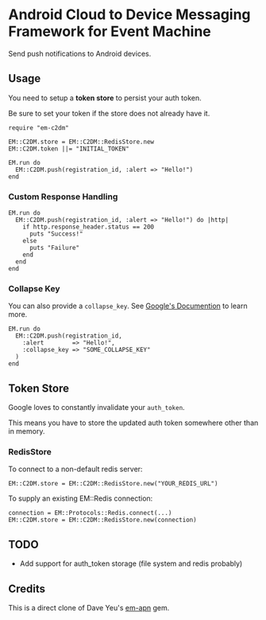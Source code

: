 # Android Cloud to Device Messaging Framework for Event Machine 

Send push notifications to Android devices.

## Usage

You need to setup a __token store__ to persist your auth token.

Be sure to set your token if the store does not already have it.

    require "em-c2dm"

    EM::C2DM.store = EM::C2DM::RedisStore.new
    EM::C2DM.token ||= "INITIAL_TOKEN"
        
    EM.run do
      EM::C2DM.push(registration_id, :alert => "Hello!")
    end

### Custom Response Handling

    EM.run do
      EM::C2DM.push(registration_id, :alert => "Hello!") do |http|
        if http.response_header.status == 200
          puts "Success!"
        else
          puts "Failure"
        end
      end
    end
    
### Collapse Key

You can also provide a `collapse_key`. See [Google's Documention](http://google.com) to learn more.

    EM.run do
      EM::C2DM.push(registration_id,
        :alert        => "Hello!",
        :collapse_key => "SOME_COLLAPSE_KEY"
      )
    end

## Token Store

Google loves to constantly invalidate your `auth_token`.

This means you have to store the updated auth token somewhere other than 
in memory.

### RedisStore

To connect to a non-default redis server:

    EM::C2DM.store = EM::C2DM::RedisStore.new("YOUR_REDIS_URL")
    
To supply an existing EM::Redis connection:

    connection = EM::Protocols::Redis.connect(...)
    EM::C2DM.store = EM::C2DM::RedisStore.new(connection)
        
## TODO

* Add support for auth_token storage (file system and redis probably)

## Credits

This is a direct clone of Dave Yeu's [em-apn](https://github.com/groupme/em-apn) gem.
